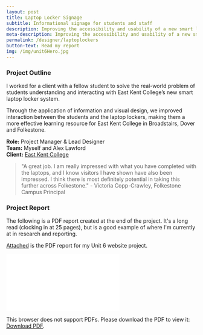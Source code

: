 ```yaml
---
layout: post
title: Laptop Locker Signage
subtitle: Informational signage for students and staff
description: Improving the accessibility and usability of a new smart laptop locker system at East Kent College in Folkestone, Dover and Broadstairs.
meta-description: Improving the accessibility and usability of a new smart laptop locker system at East Kent College in Folkestone, Dover and Broadstairs.
permalink: /designer/laptoplockers
button-text: Read my report
img: /img/unit6Hero.jpg
---
```


### Project Outline

I worked for a client with a fellow student to solve the real-world problem of students understanding and interacting with East Kent College’s new smart laptop locker system.

Through the application of information and visual design, we improved interaction between the students and the laptop lockers, making them a more effective learning resource for East Kent College in Broadstairs, Dover and Folkestone.

**Role:** Project Manager & Lead Designer  
**Team:** Myself and Alex Lawford  
**Client:** [East Kent College](https://eastkent.ac.uk)  

> "A great job. I am really impressed with what you have completed with the laptops, and I know visitors I have shown have also been impressed. I think there is most definitely potential in taking this further across Folkestone." - Victoria Copp-Crawley, Folkestone Campus Principal

### Project Report

The following is a PDF report created at the end of the project. It's a long read (clocking in at 25 pages), but is a good example of where I'm currently at in research and reporting.

<a href="/img/Unit6Report.pdf">Attached</a> is the PDF report for my Unit 6 website project.

<object data="/img/Unit6Report.pdf" type="application/pdf" width="750px" height="750px">
    <embed src="/img/Unit6Report.pdf" type="application/pdf">
        <p>This browser does not support PDFs. Please download the PDF to view it: <a href="/img/Unit6Report">Download PDF</a>.</p>
    </embed>
</object>
